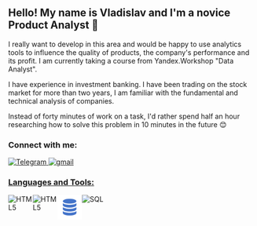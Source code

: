 ## Hello! My name is Vladislav and I'm a novice Product Analyst :hatching_chick:
I really want to develop in this area and would be happy to use analytics tools to influence the quality of products, the company's performance and its profit. I am currently taking a course from Yandex.Workshop "Data Analyst".

I have experience in investment banking. I have been trading on the stock market for more than two years, I am familiar with the fundamental and technical analysis of companies. 

Instead of forty minutes of work on a task, I'd rather spend half an hour researching how to solve this problem in 10 minutes in the future :blush:

### Connect with me:
<a href="https://t.me/vladislove888">
      <img src="https://cdn-icons-png.flaticon.com/512/2111/2111646.png" width="35" height="35" alt=Telegram /> 
<a href="http://vladisfil8@gmail.com/">
      <img src="https://img.shields.io/badge/-Gmail-red?style=flat&logo=Gmail&logoColor=white" width="80" height="35" alt=gmail />      


### Languages and Tools:
<img align="left" alt="HTML5" width="50px" img src="https://cdn.jsdelivr.net/gh/devicons/devicon/icons/python/python-original.svg" />
<img align="left" alt="HTML5" width="50px" img src="https://cdn.jsdelivr.net/gh/devicons/devicon/icons/postgresql/postgresql-original.svg" />
<img align="left" alt="SQL" width="50px" src="https://raw.githubusercontent.com/github/explore/80688e429a7d4ef2fca1e82350fe8e3517d3494d/topics/sql/sql.png" />
<img align="left" alt="SQL" width="50px"src="https://cdn.jsdelivr.net/gh/devicons/devicon/icons/jupyter/jupyter-original-wordmark.svg" />
    
